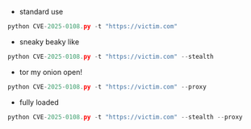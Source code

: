 - standard use
```python
python CVE-2025-0108.py -t "https://victim.com"
```

- sneaky beaky like
```python
python CVE-2025-0108.py -t "https://victim.com" --stealth
```

- tor my onion open!
```python
python CVE-2025-0108.py -t "https://victim.com" --proxy
```

- fully loaded
```python
python CVE-2025-0108.py -t "https://victim.com" --stealth --proxy
```

